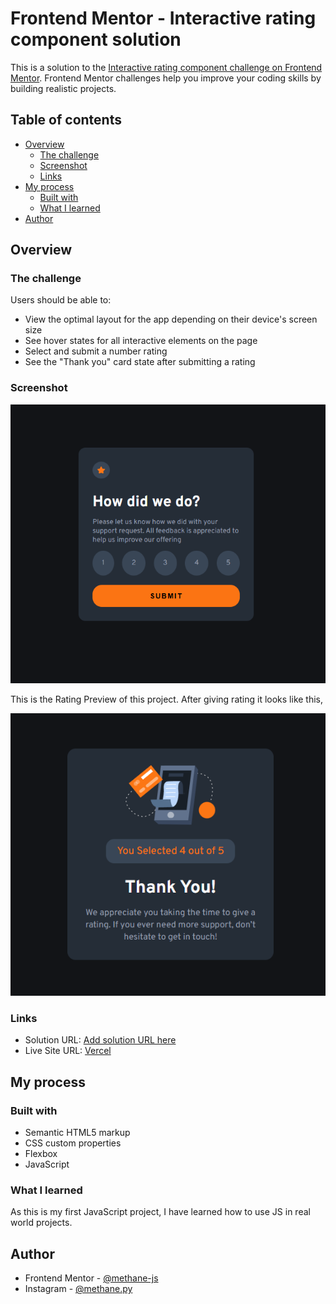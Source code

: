 # Frontend Mentor - Interactive rating component solution

This is a solution to the [Interactive rating component challenge on Frontend Mentor](https://www.frontendmentor.io/challenges/interactive-rating-component-koxpeBUmI). Frontend Mentor challenges help you improve your coding skills by building realistic projects. 

## Table of contents

- [Overview](#overview)
  - [The challenge](#the-challenge)
  - [Screenshot](#screenshot)
  - [Links](#links)
- [My process](#my-process)
  - [Built with](#built-with)
  - [What I learned](#what-i-learned)
- [Author](#author)

## Overview

### The challenge

Users should be able to:

- View the optimal layout for the app depending on their device's screen size
- See hover states for all interactive elements on the page
- Select and submit a number rating
- See the "Thank you" card state after submitting a rating

### Screenshot

![](Screenshot-Before.png)


This is the Rating Preview of this project. After giving rating it looks like this,


![](Screenshot-After.png)

### Links

- Solution URL: [Add solution URL here](https://your-solution-url.com)
- Live Site URL: [Vercel](https://rating-card-pied.vercel.app)

## My process

### Built with

- Semantic HTML5 markup
- CSS custom properties
- Flexbox
- JavaScript

### What I learned

As this is my first JavaScript project, I have learned how to use JS in real world projects.

## Author

- Frontend Mentor - [@methane-js](https://www.frontendmentor.io/profile/methane-js)
- Instagram - [@methane.py](https://www.instagram.com/methane.py/)
